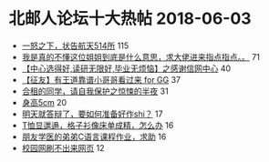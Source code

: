 # 北邮人论坛十大热帖 2018-06-03

- [一怒之下，状告航天514所](https://bbs.byr.cn/article/Job/1974228) 115
- [我是真的不懂这位姐姐到底是什么意思，求大佬进来指点指点。。](https://bbs.byr.cn/article/Feeling/3061101) 71
- [【中心选得好,读研无限好,毕业无烦恼】之感谢信网中心](https://bbs.byr.cn/article/AimGraduate/1143525) 40
- [【征友】有王道靠谱小哥哥看过来 for GG](https://bbs.byr.cn/article/Friends/1872111) 37
- [合租的同学，请自我保护之惊悚的半夜](https://bbs.byr.cn/article/Talking/6009602) 31
- [身高5cm](https://bbs.byr.cn/article/Picture/3213770) 20
- [明天就答辩了，要如何准备好作shi？](https://bbs.byr.cn/article/StudyShare/185061) 17
- [T恤显邋遢，格子衫像床单成精，怎么办](https://bbs.byr.cn/article/Clothing/42756) 16
- [朋友学医的弟弟C语言课程作业，求助](https://bbs.byr.cn/article/CPP/97691) 16
- [校园网刷不出来网页](https://bbs.byr.cn/article/BUPTNet/96077) 12


